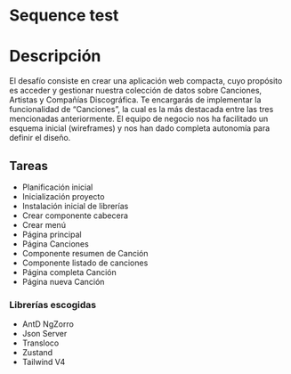 # Sequence test

# Descripción
El desafío consiste en crear una aplicación web compacta, cuyo propósito es
acceder y gestionar nuestra colección de datos sobre Canciones, Artistas y
Compañías Discográfica. Te encargarás de implementar la funcionalidad de
“Canciones”, la cual es la más destacada entre las tres mencionadas anteriormente.
El equipo de negocio nos ha facilitado un esquema inicial (wireframes) y nos han
dado completa autonomía para definir el diseño.

## Tareas

- Planificación inicial
- Inicialización proyecto
- Instalación inicial de librerías
- Crear componente cabecera
- Crear menú
- Página principal
- Página Canciones
- Componente resumen de Canción
- Componente listado de canciones
- Página completa Canción
- Página nueva Canción

### Librerías escogidas
- AntD NgZorro
- Json Server
- Transloco 
- Zustand
- Tailwind V4